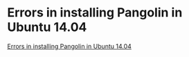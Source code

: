 # Errors in installing Pangolin in Ubuntu 14.04
[Errors in installing Pangolin in Ubuntu 14.04](https://aiwithcloud.com/2022/09/15/errors_in_installing_pangolin_in_ubuntu_14-04/)